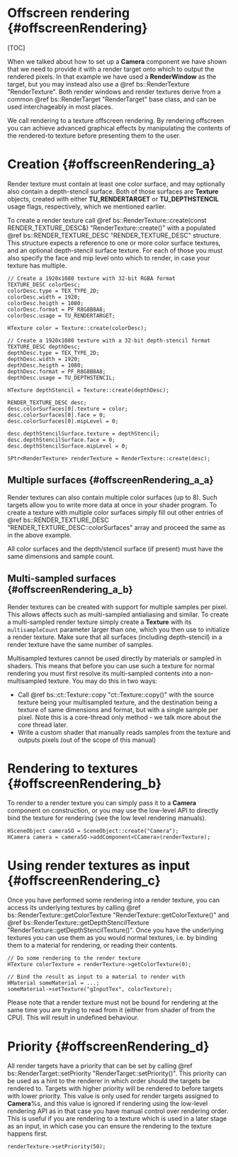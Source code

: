 Offscreen rendering				{#offscreenRendering}
===============
[TOC]

When we talked about how to set up a **Camera** component we have shown that we need to provide it with a render target onto which to output the rendered pixels. In that example we have used a **RenderWindow** as the target, but you may instead also use a @ref bs::RenderTexture "RenderTexture". Both render windows and render textures derive from a common @ref bs::RenderTarget "RenderTarget" base class, and can be used interchageably in most places. 

We call rendering to a texture offscreen rendering. By rendering offscreen you can achieve advanced graphical effects by manipulating the contents of the rendered-to texture before presenting them to the user. 

# Creation {#offscreenRendering_a}
Render texture must contain at least one color surface, and may optionally also contain a depth-stencil surface. Both of those surfaces are **Texture** objects, created with either **TU_RENDERTARGET** or **TU_DEPTHSTENCIL** usage flags, respectively, which we mentioned earlier. 

To create a render texture call @ref bs::RenderTexture::create(const RENDER_TEXTURE_DESC&) "RenderTexture::create()" with a populated @ref bs::RENDER_TEXTURE_DESC "RENDER_TEXTURE_DESC" structure. This structure expects a reference to one or more color surface textures, and an optional depth-stencil surface texture. For each of those you must also specify the face and mip level onto which to render, in case your texture has multiple.

~~~~~~~~~~~~~{.cpp}
// Create a 1920x1080 texture with 32-bit RGBA format
TEXTURE_DESC colorDesc;
colorDesc.type = TEX_TYPE_2D;
colorDesc.width = 1920;
colorDesc.heigth = 1080;
colorDesc.format = PF_R8G8B8A8;
colorDesc.usage = TU_RENDERTARGET;

HTexture color = Texture::create(colorDesc);

// Create a 1920x1080 texture with a 32-bit depth-stencil format
TEXTURE_DESC depthDesc;
depthDesc.type = TEX_TYPE_2D;
depthDesc.width = 1920;
depthDesc.heigth = 1080;
depthDesc.format = PF_R8G8B8A8;
depthDesc.usage = TU_DEPTHSTENCIL;

HTexture depthStencil = Texture::create(depthDesc);

RENDER_TEXTURE_DESC desc;
desc.colorSurfaces[0].texture = color;
desc.colorSurfaces[0].face = 0;
desc.colorSurfaces[0].mipLevel = 0;

desc.depthStencilSurface.texture = depthStencil;
desc.depthStencilSurface.face = 0;
desc.depthStencilSurface.mipLevel = 0;

SPtr<RenderTexture> renderTexture = RenderTexture::create(desc);
~~~~~~~~~~~~~

## Multiple surfaces {#offscreenRendering_a_a}
Render textures can also contain multiple color surfaces (up to 8). Such targets allow you to write more data at once in your shader program. To create a texture with multiple color surfaces simply fill out other entries of @ref bs::RENDER_TEXTURE_DESC "RENDER_TEXTURE_DESC::colorSurfaces" array and proceed the same as in the above example.

All color surfaces and the depth/stencil surface (if present) must have the same dimensions and sample count.

## Multi-sampled surfaces {#offscreenRendering_a_b}
Render textures can be created with support for multiple samples per pixel. This allows affects such as multi-sampled antialiasing and similar. To create a multi-sampled render texture simply create a **Texture** with its `multisampleCount` parameter larger than one, which you then use to initialize a render texture. Make sure that all surfaces (including depth-stencil) in a render texture have the same number of samples.

Multisampled textures cannot be used directly by materials or sampled in shaders. This means that before you can use such a texture for normal rendering you must first resolve its multi-sampled contents into a non-multisampled texture. You may do this in two ways:
 - Call @ref bs::ct::Texture::copy "ct::Texture::copy()" with the source texture being your multisampled texture, and the destination being a texture of same dimensions and format, but with a single sample per pixel. Note this is a core-thread only method - we talk more about the core thread later.
 - Write a custom shader that manually reads samples from the texture and outputs pixels (out of the scope of this manual)

# Rendering to textures {#offscreenRendering_b}
To render to a render texture you can simply pass it to a **Camera** component on construction, or you may use the low-level API to directly bind the texture for rendering (see the low level rendering manuals).

~~~~~~~~~~~~~{.cpp}
HSceneObject cameraSO = SceneObject::create("Camera");
HCamera camera = cameraSO->addComponent<CCamera>(renderTexture);
~~~~~~~~~~~~~

# Using render textures as input {#offscreenRendering_c}
Once you have performed some rendering into a render texture, you can access its underlying textures by calling @ref bs::RenderTexture::getColorTexture "RenderTexture::getColorTexture()" and @ref bs::RenderTexture::getDepthStencilTexture "RenderTexture::getDepthStencilTexture()". Once you have the underlying textures you can use them as you would normal textures, i.e. by binding them to a material for rendering, or reading their contents.

~~~~~~~~~~~~~{.cpp}
// Do some rendering to the render texture
HTexture colorTexture = renderTexture->getColorTexture(0);

// Bind the result as input to a material to render with
HMaterial someMaterial = ...;
someMaterial->setTexture("gInputTex", colorTexture);
~~~~~~~~~~~~~

Please note that a render texture must not be bound for rendering at the same time you are trying to read from it (either from shader of from the CPU). This will result in undefined behaviour.

# Priority {#offscreenRendering_d}
All render targets have a priority that can be set by calling @ref bs::RenderTarget::setPriority "RenderTarget::setPriority()". This priority can be used as a hint to the renderer in which order should the targets be rendered to. Targets with higher priority will be rendered to before targets with lower priority. This value is only used for render targets assigned to **Camera**%s, and this value is ignored if rendering using the low-level rendering API as in that case you have manual control over rendering order. This is useful if you are rendering to a texture which is used in a later stage as an input, in which case you can ensure the rendering to the texture happens first.

~~~~~~~~~~~~~{.cpp}
renderTexture->setPriority(50);
~~~~~~~~~~~~~
